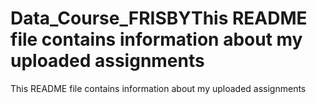# Data_Course_FRISBYThis README file contains information about my uploaded assignments
This README file contains information about my uploaded assignments
